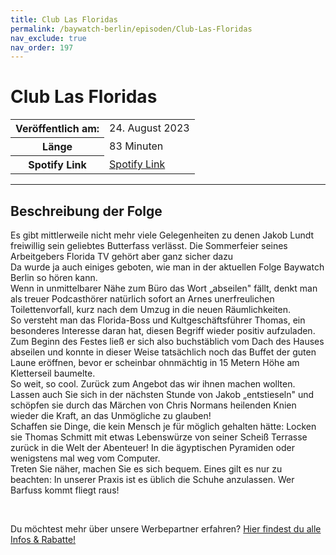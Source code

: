 ```yaml
---
title: Club Las Floridas
permalink: /baywatch-berlin/episoden/Club-Las-Floridas
nav_exclude: true
nav_order: 197
---
```


# Club Las Floridas
<table class="resp-table dcf-table dcf-table-responsive dcf-table-bordered dcf-table-striped dcf-w-100%">
                    <tbody>
                        <tr>
                            <th scope="row">Veröffentlich am:</th>
                            <td data-label="Veröffentlich am:">24. August 2023</td>
                        </tr>
                        <tr>
                            <th scope="row">Länge </th>
                            <td data-label="Länge ">83 Minuten</td>
                        </tr><tr>
                                <th scope="row">Spotify Link</th>
                                <td data-label="Spotify Link"><a href="https://open.spotify.com/episode/7F7WkWxGdfUcjYqoWBHdP9">Spotify Link</a></td>
                            </tr></tbody>
                </table>

***

## Beschreibung der Folge

<div>
<p>Es gibt mittlerweile nicht mehr viele Gelegenheiten zu denen Jakob Lundt freiwillig sein geliebtes Butterfass verlässt. Die Sommerfeier seines Arbeitgebers Florida TV gehört aber ganz sicher dazu<br/>Da wurde ja auch einiges geboten, wie man in der aktuellen Folge Baywatch Berlin so hören kann.<br/>Wenn in unmittelbarer Nähe zum Büro das Wort „abseilen&#34; fällt, denkt man als treuer Podcasthörer natürlich sofort an Arnes unerfreulichen Toilettenvorfall, kurz nach dem Umzug in die neuen Räumlichkeiten.<br/>So versteht man das Florida-Boss und Kultgeschäftsführer Thomas, ein besonderes Interesse daran hat, diesen Begriff wieder positiv aufzuladen. Zum Beginn des Festes ließ er sich also buchstäblich vom Dach des Hauses abseilen und konnte in dieser Weise tatsächlich noch das Buffet der guten Laune eröffnen, bevor er scheinbar ohnmächtig in 15 Metern Höhe am Kletterseil baumelte.<br/>So weit, so cool. Zurück zum Angebot das wir ihnen machen wollten.<br/>Lassen auch Sie sich in der nächsten Stunde von Jakob „entstieseln&#34; und schöpfen sie durch das Märchen von Chris Normans heilenden Knien wieder die Kraft, an das Unmögliche zu glauben!<br/>Schaffen sie Dinge, die kein Mensch je für möglich gehalten hätte: Locken sie Thomas Schmitt mit etwas Lebenswürze von seiner Scheiß Terrasse zurück in die Welt der Abenteuer! In die ägyptischen Pyramiden oder wenigstens mal weg vom Computer.<br/>Treten Sie näher, machen Sie es sich bequem. Eines gilt es nur zu beachten: In unserer Praxis ist es üblich die Schuhe anzulassen. Wer Barfuss kommt fliegt raus!</p><br/><p>Du möchtest mehr über unsere Werbepartner erfahren? <a href="https://linktr.ee/BaywatchBerlin" rel="nofollow">Hier findest du alle Infos &amp; Rabatte!</a></p>  
</div>

